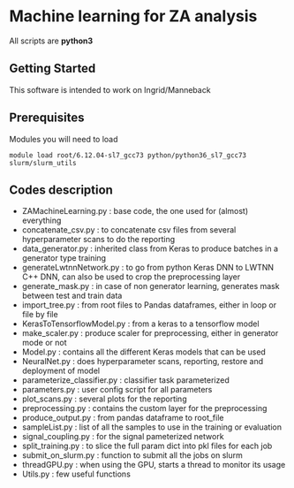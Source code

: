 # Machine learning for ZA analysis
All scripts are **python3**

## Getting Started

This software is intended to work on Ingrid/Manneback 

## Prerequisites

Modules you will need to load
```
module load root/6.12.04-sl7_gcc73 python/python36_sl7_gcc73  slurm/slurm_utils 

```

## Codes description 
- ZAMachineLearning.py : base code, the one used for (almost) everything
- concatenate_csv.py : to concatenate csv files from several hyperparameter scans to do the reporting
- data_generator.py : inherited class from Keras to produce batches in a generator type training
- generateLwtnnNetwork.py : to go from python Keras DNN to LWTNN C++ DNN, can also be used to crop the preprocessing layer
- generate_mask.py : in case of non generator learning, generates mask between test and train data
- import_tree.py : from root files to Pandas dataframes, either in loop or file by file
- KerasToTensorflowModel.py : from a keras to a tensorflow model
- make_scaler.py : produce scaler for preprocessing, either in generator mode or not
- Model.py : contains all the different Keras models that can be used
- NeuralNet.py : does hyperparameter scans, reporting, restore and deployment of model
- parameterize_classifier.py : classifier task parameterized 
- parameters.py : user config script for all parameters
- plot_scans.py : several plots for the reporting
- preprocessing.py : contains the custom layer for the preprocessing
- produce_output.py : from pandas dataframe to root_file
- sampleList.py : list of all the samples to use in the training or evaluation
- signal_coupling.py : for the signal pameterized network
- split_training.py : to slice the full param dict into pkl files for each job
- submit_on_slurm.py : function to submit all the jobs on slurm
- threadGPU.py : when using the GPU, starts a thread to monitor its usage
- Utils.py : few useful functions 


